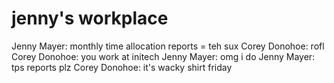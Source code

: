 <!--
id: 7378187
link: http://tumblr.atmos.org/post/7378187/jennys-workplace
slug: jennys-workplace
date: Wed Aug 01 2007 09:06:41 GMT-0700 (PDT)
publish: 2007-08-01
tags: 
title: jenny's workplace
-->


jenny's workplace
=================

Jenny Mayer: monthly time allocation reports = teh sux Corey Donohoe:
rofl Corey Donohoe: you work at initech Jenny Mayer: omg i do Jenny
Mayer: tps reports plz Corey Donohoe: it's wacky shirt friday

